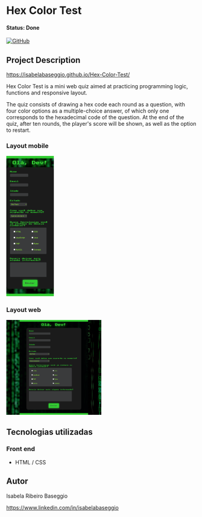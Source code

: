 # Hex Color Test

#### Status: Done

[![GitHub](https://img.shields.io/github/license/IsabelaBaseggio/Dev-Form)](https://github.com/IsabelaBaseggio/Hex_Color_Test/blob/main/LICENSE)


## Project Description

https://isabelabaseggio.github.io/Hex-Color-Test/

Hex Color Test is a mini web quiz aimed at practicing programming logic, functions and responsive layout.

The quiz consists of drawing a hex code each round as a question, with four color options as a multiple-choice answer, of which only one corresponds to the hexadecimal code of the question. At the end of the quiz, after ten rounds, the player's score will be shown, as well as the option to restart.


### Layout mobile

<img src="https://github.com/IsabelaBaseggio/Dev-Form/blob/main/assets/dev_form_mobile.png" alt="layout mobile dev form" style="width:25%;"/>


### Layout web

<img src="https://github.com/IsabelaBaseggio/Dev-Form/blob/main/assets/dev_form_web.png" alt="layout web dev form" style="width:50%;"/>


## Tecnologias utilizadas

### Front end
- HTML / CSS


## Autor

Isabela Ribeiro Baseggio

https://www.linkedin.com/in/isabelabaseggio
